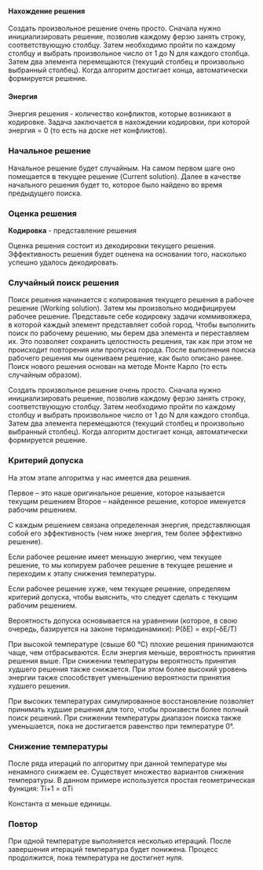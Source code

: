 #### Нахождение решения 
Создать произвольное решение очень просто. Сначала нужно инициализировать решение, позволив каждому ферзю занять строку, соответствующую столбцу. Затем необходимо пройти по каждому столбцу и выбрать произвольное число от 1 до N для каждого столбца. Затем два элемента перемещаются (текущий столбец и произвольно выбранный столбец). Когда алгоритм достигает конца, автоматически формируется решение.

#### Энергия 

Энергия решения - количество конфликтов, которые возникают в кодировке. 
Задача заключается в нахождении кодировки, при которой энергия = 0 (то есть на доске нет конфликтов).



### Начальное решение

Начальное решение будет случайным. 
На самом первом шаге оно помещается в текущее решение (Current solution). 
Далее в качестве начального решения будет то, которое было найдено во время предыдущего поиска.

### Оценка решения 

**Кодировка** - представление решения

Оценка решения состоит из декодировки текущего решения.
Эффективность решения будет оценена на основании того, насколько успешно удалось декодировать.

### Случайный поиск решения

Поиск решения начинается с копирования текущего решения в рабочее решение (Working solution). 
Затем мы произвольно модифицируем рабочее решение.
Представьте себе кодировку задачи коммивояжера, в которой каждый элемент представляет собой город. Чтобы выполнить поиск по рабочему решению, мы берем два элемента и переставляем их. Это позволяет сохранить целостность решения, так как при этом не происходит повторения или пропуска города. После выполнения поиска рабочего решения мы оцениваем решение, как было описано ранее. Поиск нового решения основан на методе Монте Карло (то есть случайным образом).



Создать произвольное решение очень просто. Сначала нужно инициализировать решение, позволив каждому ферзю занять строку, соответствующую столбцу. Затем необходимо пройти по каждому столбцу и выбрать произвольное число от 1 до N для каждого столбца. Затем два элемента перемещаются (текущий столбец и произвольно выбранный столбец). Когда алгоритм достигает конца, автоматически формируется решение.

### Критерий допуска

На этом этапе алгоритма у нас имеется два решения. 

Первое – это наше оригинальное решение, которое называется текущим решением
Второе – найденное решение, которое именуется рабочим решением. 

С каждым решением связана определенная энергия, представляющая собой его эффективность (чем ниже энергия, тем более эффективно решение).

Если рабочее решение имеет меньшую энергию, чем текущее решение, то мы копируем рабочее решение в текущее решение и переходим к этапу снижения температуры.

Если рабочее решение хуже, чем текущее решение, определяем критерий допуска, чтобы выяснить, что следует сделать с текущим рабочим решением. 

Вероятность допуска основывается на уравнении (которое, в свою очередь, базируется на законе термодинамики): P(δE) = exp(–δE/T)

При высокой температуре (свыше 60 °С) плохие решения принимаются чаще, чем отбрасываются. 
Если энергия меньше, вероятность принятия решения выше. При снижении температуры вероятность принятия худшего решения также снижается. При этом более высокий уровень энергии также способствует уменьшению вероятности принятия худшего решения.

При высоких температурах симулированное восстановление позволяет принимать худшие решения для того, чтобы произвести более полный поиск решений. При снижении температуры диапазон поиска также уменьшается, пока не достигается равенство при температуре 0°.

### Снижение температуры

После ряда итераций по алгоритму при данной температуре мы ненамного снижаем ее. Существует множество вариантов снижения температуры. В данном примере используется простая геометрическая функция: Ti+1 = αTi

Константа α меньше единицы.

### Повтор 

При одной температуре выполняется несколько итераций. После завершения итераций температура будет понижена. Процесс продолжится, пока температура не достигнет нуля.

